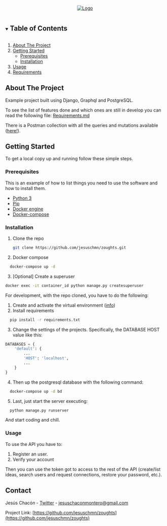 <!-- [![Contributors][contributors-shield]][contributors-url]
[![Forks][forks-shield]][forks-url]
[![Stargazers][stars-shield]][stars-url]
[![Issues][issues-shield]][issues-url]
[![MIT License][license-shield]][license-url]
[![LinkedIn][linkedin-shield]][linkedin-url] -->

<!-- PROJECT LOGO -->
<br />
<p align="center">
  <a href="https://github.com/jesuschm/zought">
    <img src="https://user-images.githubusercontent.com/548486/131215048-3e3223d2-5856-4687-b2ee-1774e2216726.png" alt="Logo">
  </a>

  <!-- <h3 align="center">Zoughts</h3>-->
</p>

<!-- TABLE OF CONTENTS -->
<details open="open">
  <summary><h2 style="display: inline-block">Table of Contents</h2></summary>
  <ol>
    <li>
      <a href="#about-the-project">About The Project</a>
    </li>
    <li>
      <a href="#getting-started">Getting Started</a>
      <ul>
        <li><a href="#prerequisites">Prerequisites</a></li>
        <li><a href="#installation">Installation</a></li>
      </ul>
    </li>
    <li><a href="#usage">Usage</a></li>
    <li><a href="#requirements">Requirements</a></li>
  </ol>
</details>



<!-- ABOUT THE PROJECT -->
## About The Project
Example project built using Django, Graphql and PostgreSQL.

To see the list of features done and which ones are still in develop you can read the following file: [Requirements.md](Requirements.md)

There is a Postman collection with all the queries and mutations available ([here!](Zoughts.postman_collection.json)).

<!-- GETTING STARTED -->
## Getting Started

To get a local copy up and running follow these simple steps.

### Prerequisites

This is an example of how to list things you need to use the software and how to install them.
* <a href="https://docs.python.org/3/using/index.html">Python 3</a>
* <a href="https://packaging.python.org/tutorials/installing-packages/">Pip</a>
* <a href="https://docs.docker.com/engine/install/">Docker engine</a>
* <a href="https://docs.docker.com/compose/install/">Docker-compose</a>
  
### Installation

1. Clone the repo
   ```sh
   git clone https://github.com/jesuschmn/zoughts.git
   ```
2. Docker compose
  ```sh
    docker-compose up -d
  ```
3. [Optional] Create a superuser
  ```sh
  docker exec -it container_id python manage.py createsuperuser
  ```
  
For development, with the repo cloned, you have to do the following:

1. Create and activate the virtual environment (<a href="https://docs.python.org/3/using/index.html">info</a>)
2. Install requirements
  ```sh
    pip install -r requirements.txt
  ```
3. Change the settings of the projects. Specifically, the DATABASE HOST value like this:
```py
DATABASES = {
    'default': {
        ...
        'HOST': 'localhost',
        ...
    }   
}
```
4. Then up the postgresql database with the following command:
```sh
  docker-compose up -d bd
```
5. Last, just start the server executing:
```sh
  python manage.py runserver
```
And start coding and chill.

### Usage
To use the API you have to:
1. Register an user.
2. Verify your account

Then you can use the token got to access to the rest of the API (create/list ideas, search users and request connections, restore your password, etc.).

<!-- CONTACT -->
## Contact

Jesús Chacón - <a href="https://twitter.com/jchaconmontero">Twitter</a> - jesuschaconmontero@gmail.com

Project Link: [https://github.com/jesuschmn/zoughts](https://github.com/jesuschmn/zoughts)

<!-- MARKDOWN LINKS & IMAGES -->
<!-- https://www.markdownguide.org/basic-syntax/#reference-style-links -->
[linkedin-url]: https://www.linkedin.com/in/jchaconmontero/
